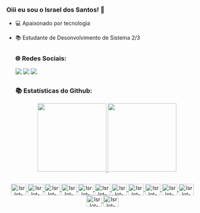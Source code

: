 ### Oiii eu sou o Israel dos Santos! 🤙


- 💻 Apaixonado por tecnologia
- 📚 Estudante de Desonvolvimento de Sistema 2/3

  ##

  <h3> 🌐 Redes Sociais: <br></h3>
  
  <div>  
  
   <a href="https://www.linkedin.com/in/israel-silva-96290916b/" target="_blank"><img src="https://img.shields.io/badge/-LinkedIn-%230077B5?style =for-the-badge&logo=linkedin&logoColor=white" target="_blank" style="max-width: 100%;"></a>
   <a href = "mailto:isrlsilva0604@gmail.com"><img src="https://img.shields.io/badge/Gmail-D14836?style=for-the-badge&logo=gmail&logoColor=white" alvo ="_blank"></a>
<a href="https://www.instagram.com/isrlsilva/" target="_blank"><img src="https://img.shields.io/twitter/url?label=Instagram&logo=Instagram&style=social&url=https%3A%2F%2Fgithub.com%2Fisrlot" style="max-width: 100%;"></a>
  
  ##
  
  <h3> 📚 Estatísticas do Github: <br></h3>

  
  <div align="center">
  <a href="https://github.com/isrlot">
  <img height="180em" src="https://github-readme-stats.vercel.app/api?username=isrlot&show_icons=true&theme=cobalt&include_all_commits=true&count_private=true"/>
  <img height="180em" src="https://github-readme-stats.vercel.app/api/top-langs/?username=isrlot&layout=compact&langs_count=7&theme=cobalt"/>
</div>
    
   ##
  
  <div align="center" style="display: inline_block">
  <img align="center" alt="Isrlot-css" height="30" width="40"   <img src="https://cdn.jsdelivr.net/gh/devicons/devicon/icons/css3/css3-plain-wordmark.svg" />
  <img align="center" alt="Isrlot-html" height="30" width="40" <img src="https://cdn.jsdelivr.net/gh/devicons/devicon/icons/html5/html5-plain-wordmark.svg" />
  <img align="center" alt="Isrlot-java" height="30" width="40" <img src="https://cdn.jsdelivr.net/gh/devicons/devicon/icons/java/java-original.svg" />
  <img align="center" alt="Isrlot-javascript" height="30" width="40" <img src="https://cdn.jsdelivr.net/gh/devicons/devicon/icons/javascript/javascript-original.svg"/>
  <img align="center" alt="Isrlot-mysql" height="30" width="40" <img src="https://cdn.jsdelivr.net/gh/devicons/devicon/icons/mysql/mysql-original.svg" />
  <img align="center" alt="Isrlot-php" height="30" width="40" <img src="https://cdn.jsdelivr.net/gh/devicons/devicon/icons/php/php-original.svg" />
  <img align="center" alt="Isrlot-figma" height="30" width="40" <img src="https://cdn.jsdelivr.net/gh/devicons/devicon/icons/figma/figma-original.svg" />
  <img align="center" alt="Isrlot-canva" height="30" width="40" <img src="https://cdn.jsdelivr.net/gh/devicons/devicon/icons/canva/canva-original.svg" />
  <img align="center" alt="Isrlot-debian" height="30" width="40" <img src="https://cdn.jsdelivr.net/gh/devicons/devicon/icons/debian/debian-original.svg" />
  <img align="center" alt="Isrlot-linux" height="30" width="40" <img src="https://cdn.jsdelivr.net/gh/devicons/devicon/icons/linux/linux-original.svg" />
  <img align="center" alt="Isrlot-vscode" height="30" width="40" <img src="https://cdn.jsdelivr.net/gh/devicons/devicon/icons/vscode/vscode-original.svg" />
  <img align="center" alt="Isrlot-git" height="30" width="40" <img src="https://cdn.jsdelivr.net/gh/devicons/devicon/icons/git/git-original.svg" />
  <img align="center" alt="Isrlot-photo" height="30" width="40" <img src="https://cdn.jsdelivr.net/gh/devicons/devicon/icons/photoshop/photoshop-plain.svg" />
  </div>

##

  
